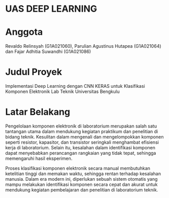 # UAS DEEP LEARNING
# Anggota
Revaldo Relinsyah (G1A021060), Parulian Agustinus Hutapea (G1A021064) dan Fajar Adhitia Suwandhi (G1A021086)
# Judul Proyek
Implementasi Deep Learning dengan CNN KERAS untuk Klasifikasi Komponen Elektronik Lab Teknik Universitas Bengkulu
# Latar Belakang
Pengelolaan komponen elektronik di laboratorium merupakan salah satu tantangan utama dalam mendukung kegiatan praktikum dan penelitian di bidang teknik. Kesulitan dalam mengenali dan mengelompokkan komponen seperti resistor, kapasitor, dan transistor seringkali menghambat efisiensi kerja di laboratorium. Selain itu, kesalahan dalam identifikasi komponen dapat menyebabkan perancangan rangkaian yang tidak tepat, sehingga memengaruhi hasil eksperimen.

Proses klasifikasi komponen elektronik secara manual membutuhkan ketelitian tinggi dan memakan waktu, sehingga rentan terhadap kesalahan manusia. Dalam era modern ini, diperlukan sebuah sistem otomatis yang mampu melakukan identifikasi komponen secara cepat dan akurat untuk mendukung kegiatan pembelajaran dan penelitian di laboratorium teknik.
